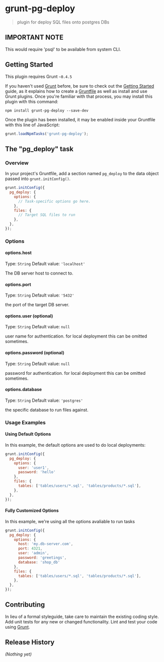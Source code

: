 # grunt-pg-deploy

> plugin for deploy SQL files onto postgres DBs

## IMPORTANT NOTE
This would require 'psql' to be available from system CLI.

## Getting Started

This plugin requires Grunt `~0.4.5`

If you haven't used [Grunt](http://gruntjs.com/) before, be sure to check out the [Getting Started](http://gruntjs.com/getting-started) guide, as it explains how to create a [Gruntfile](http://gruntjs.com/sample-gruntfile) as well as install and use Grunt plugins. Once you're familiar with that process, you may install this plugin with this command:

```shell
npm install grunt-pg-deploy --save-dev
```

Once the plugin has been installed, it may be enabled inside your Gruntfile with this line of JavaScript:

```js
grunt.loadNpmTasks('grunt-pg-deploy');
```

## The "pg_deploy" task

### Overview
In your project's Gruntfile, add a section named `pg_deploy` to the data object passed into `grunt.initConfig()`.

```js
grunt.initConfig({
  pg_deploy: {
    options: {
      // Task-specific options go here.
    },
    files: {
      // Target SQL files to run
    },
  },
});
```

### Options

#### options.host
Type: `String`
Default value: `'localhost'`

The DB server host to connect to.

#### options.port
Type: `String`
Default value: `'5432'`

the port of the target DB server.

#### options.user (optional)
Type: `String`
Default value: `null`

user name for authentication. for local deployment this can be omitted sometimes.

#### options.password (optional)
Type: `String`
Default value: `null`

password for authentication. for local deployment this can be omitted sometimes.

#### options.database
Type: `String`
Default value: `'postgres'`

the specific database to run files against.

### Usage Examples

#### Using Default Options
In this example, the default options are used to do local deployments:

```js
grunt.initConfig({
  pg_deploy: {
    options: {
      user: 'user1',
      password: 'hello'
    },
    files: {
      tables: ['tables/users/*.sql', 'tables/products/*.sql'],
    },
  },
});
```

#### Fully Customized Options
In this example, we're using all the options avaliable to run tasks

```js
grunt.initConfig({
  pg_deploy: {
    options: {
      host: 'my.db-server.com',
      port: 4321,
      user: 'admin',
      password: 'greetings',
      database: 'shop_db'
    },
    files: {
      tables: ['tables/users/*.sql', 'tables/products/*.sql'],
    },
  },
});
```

## Contributing
In lieu of a formal styleguide, take care to maintain the existing coding style. Add unit tests for any new or changed functionality. Lint and test your code using [Grunt](http://gruntjs.com/).

## Release History
_(Nothing yet)_

